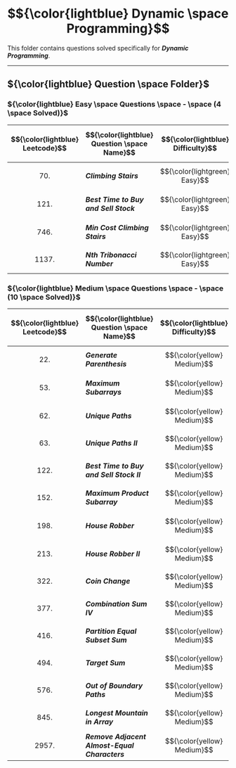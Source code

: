 # $${\color{lightblue} Dynamic \space Programming}$$

This folder contains questions solved specifically for ***Dynamic Programming***.

-----

## ${\color{lightblue} Question \space Folder}$

### ${\color{lightblue} Easy \space Questions \space - \space (4 \space Solved)}$

| $${\color{lightblue} Leetcode}$$ | $${\color{lightblue} Question \space Name}$$ | $${\color{lightblue} Difficulty}$$ | $${\color{lightblue} Links}$$ | $${\color{lightblue} Hints}$$ | $${\color{lightblue} Dynamic \space Concepts}$$ | $${\color{lightblue} Companies}$$ |
|-|-|-|-|-|-|-|
| $${70.}$$ | ***Climbing Stairs*** | $${\color{lightgreen} Easy}$$ | [Problem70](https://leetcode.com/problems/climbing-stairs/description/) | [Hints](https://leetcode.com/problems/climbing-stairs/solutions/4513467/climbing-stairs-simplified-java/) | ***Tabulation, 1D DP, Count Steps*** | ***Amazon, Yahoo, Google*** |
| $${121.}$$ | ***Best Time to Buy and Sell Stock*** | $${\color{lightgreen} Easy}$$ | [Problem121](https://leetcode.com/problems/best-time-to-buy-and-sell-stock/description/) | [Hints](https://leetcode.com/problems/best-time-to-buy-and-sell-stock/solutions/4512661/best-time-to-buy-and-sell-stock-simplified-java/) | ***Tabulation*** | ***Amazon, Apple, Facebook, Google, Microsoft*** |
| $${746.}$$ | ***Min Cost Climbing Stairs*** | $${\color{lightgreen} Easy}$$ | [Problem746](https://leetcode.com/problems/min-cost-climbing-stairs/description/) | [Hints](https://leetcode.com/problems/min-cost-climbing-stairs/solutions/4516288/min-cost-climbing-stairs-simplified-java/) | ***Tabulation, 1D DP, Min Steps*** | ***Amazon, Apple, Microsoft*** |
| $${1137.}$$ | ***Nth Tribonacci Number*** | $${\color{lightgreen} Easy}$$ | [Problem1137](https://leetcode.com/problems/n-th-tribonacci-number/description/) | [Hints](https://leetcode.com/problems/n-th-tribonacci-number/solutions/4512134/nth-tribonacci-number-simplified-java//) | ***Tabulation, 1D DP, Count Steps*** | ***Adobe, Coursera*** |


### ${\color{lightblue} Medium \space Questions \space - \space (10 \space Solved)}$

| $${\color{lightblue} Leetcode}$$ | $${\color{lightblue} Question \space Name}$$ | $${\color{lightblue} Difficulty}$$ | $${\color{lightblue} Links}$$ | $${\color{lightblue} Hints}$$ | $${\color{lightblue} Dynamic \space Concepts}$$ | $${\color{lightblue} Companies}$$ |
|-|-|-|-|-|-|-|
| $${22.}$$ | ***Generate Parenthesis*** | $${\color{yellow} Medium}$$ | [Problem22](https://leetcode.com/problems/generate-parentheses/description/) | [Hints](https://leetcode.com/problems/generate-parentheses/solutions/5239947/generate-parenthesis-simplified-java/) | ***Backtracking*** | ***Amazon*** |
| $${53.}$$ | ***Maximum Subarrays*** | $${\color{yellow} Medium}$$ | [Problem53](https://leetcode.com/problems/maximum-subarray/description/) | [Hints](https://leetcode.com/problems/maximum-subarray/solutions/4517139/maximum-subarray-simplified-java/) | ***Tabulation, Kadane*** | ***Amazon, TCS, Microsoft, Apple, Google*** |
| $${62.}$$ | ***Unique Paths*** | $${\color{yellow} Medium}$$ | [Problem62](https://leetcode.com/problems/unique-paths/description/) | [Hints](https://leetcode.com/problems/unique-paths/solutions/4526895/unique-paths-simplified-java/) | ***Tabulation, 2D DP*** | ***Google, Amazon, Apple*** |
| $${63.}$$ | ***Unique Paths II*** | $${\color{yellow} Medium}$$ | [Problem63](https://leetcode.com/problems/unique-paths-ii/description/) | [Hints](https://leetcode.com/problems/unique-paths-ii/solutions/4527530/unique-paths-ii-simplified-java/) | ***Tabulation, 2D DP*** | ***Google, Amazon, Facebook*** |
| $${122.}$$ | ***Best Time to Buy and Sell Stock II*** | $${\color{yellow} Medium}$$ | [Problem122](https://leetcode.com/problems/best-time-to-buy-and-sell-stock-ii/description/) | [Hints](https://leetcode.com/problems/best-time-to-buy-and-sell-stock-ii/solutions/4517390/best-time-to-buy-and-sell-stock-ii-simplified-java/) | ***Tabulation, Greedy*** | ***Microsoft, Amazon, Adobe*** |
| $${152.}$$ | ***Maximum Product Subarray*** | $${\color{yellow} Medium}$$ | [Problem152](https://leetcode.com/problems/maximum-product-subarray/description/) | [Hints](https://leetcode.com/problems/maximum-product-subarray/solutions/4524143/maximum-product-subarray-simplified-java/) | ***Tabulation, Two Pointers*** | ***Amazon, Microsoft, Apple, Uber*** |
| $${198.}$$ | ***House Robber*** | $${\color{yellow} Medium}$$ | [Problem198](https://leetcode.com/problems/house-robber/description/) | [Hints](https://leetcode.com/problems/house-robber/solutions/4517824/house-robber-simplified-java/) | ***Tabulation, 1D DP, Max Steps*** | ***Cisco, Amazon, Infosys, Google, Paypal*** |
| $${213.}$$ | ***House Robber II*** | $${\color{yellow} Medium}$$ | [Problem213](https://leetcode.com/problems/house-robber-ii/description/) | [Hints](https://leetcode.com/problems/house-robber-ii/solutions/4535008/house-robber-ii-simplified-java/) | ***Memonization, 1D DP*** | ***Google, Amazon, Microsoft*** |
| $${322.}$$ | ***Coin Change*** | $${\color{yellow} Medium}$$ | [Problem322](https://leetcode.com/problems/coin-change/description/) | [Hints](https://leetcode.com/problems/coin-change/solutions/4539149/coin-change-simplified-java/) | ***Memonization, 1D DP*** | ***Apple, Amazon, Yahoo*** |
| $${377.}$$ | ***Combination Sum IV*** | $${\color{yellow} Medium}$$ | [Problem377](https://leetcode.com/problems/combination-sum-iv/description/) | [Hints](https://leetcode.com/problems/combination-sum-iv/solutions/4541269/combination-sum-iv-simplified-java/) | ***Memonization, 1D DP*** | ***Amazon, Microsoft*** |
| $${416.}$$ | ***Partition Equal Subset Sum*** | $${\color{yellow} Medium}$$ | [Problem416](https://leetcode.com/problems/partition-equal-subset-sum/description/) | [Hints](https://leetcode.com/problems/partition-equal-subset-sum/solutions/4542147/partition-equal-subset-sum-simplified-java/) | ***Memonization, 2D DP*** | ***Amazon, Facebook, Apple*** |
| $${494.}$$ | ***Target Sum*** | $${\color{yellow} Medium}$$ | [Problem494](https://leetcode.com/problems/target-sum/description/) | [Hints](https://leetcode.com/problems/target-sum/solutions/4536099/target-sum-simplified-java/) | ***Memonization, Map*** | ***Amazon, Facebook, Google*** |
| $${576.}$$ | ***Out of Boundary Paths*** | $${\color{yellow} Medium}$$ | [Problem576](https://leetcode.com/problems/out-of-boundary-paths/description/) | [Hints](https://leetcode.com/problems/out-of-boundary-paths/solutions/4540149/out-of-boundary-paths-simplified-java/) | ***Memonization, 3D DP*** | ***Amazon, Yahoo*** |
| $${845.}$$ | ***Longest Mountain in Array*** | $${\color{yellow} Medium}$$ | [Problem845](https://leetcode.com/problems/longest-mountain-in-array/description/) | [Hints](https://leetcode.com/problems/longest-mountain-in-array/solutions/4544623/longest-mountain-in-array-simplified-java/) | ***Tabulation, 1D DP*** | ***Google, Microsoft, Adobe*** |
| $${2957.}$$ | ***Remove Adjacent Almost-Equal Characters*** | $${\color{yellow} Medium}$$ | [Problem2957](https://leetcode.com/problems/remove-adjacent-almost-equal-characters/description/) | [Hints](https://leetcode.com/problems/remove-adjacent-almost-equal-characters/solutions/4529406/remove-adjacent-almost-equal-characters-simplified-java/) | ***Tabulation, Greedy, String*** | ***Microsoft*** |

